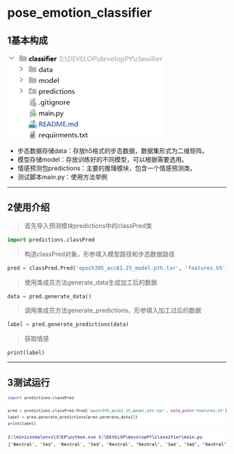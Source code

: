 # pose_emotion_classifier


## 1基本构成

![image-20230307201047707](assets/image-20230307201047707.png)

* 步态数据存储data：存放h5格式的步态数据，数据集形式为二维矩阵。
* 模型存储model：存放训练好的不同模型，可以根据需要选用。
* 情感预测包predictions：主要的推理模块，包含一个情感预测类。
* 测试脚本main.py：使用方法举例

------

## 2使用介绍

> 首先导入预测模块predictions中的classPred类

```python
import predictions.classPred
```

> 构造classPred对象，形参填入模型路径和步态数据路径

```python
pred = classPred.Pred('epoch395_acc81.25_model.pth.tar', 'features.h5')
```

> 使用类成员方法generate_data生成加工后的数据

```python
data = pred.generate_data()
```
>
> 调用类成员方法generate_predictions，形参填入加工过后的数据

```python
label = pred.generate_predictions(data)
```

> 获取情感

```
print(label)
```

----

## 3测试运行

![image-20230307202509336](assets/image-20230307202509336.png)

![image-20230307202647724](assets/image-20230307202647724.png)
